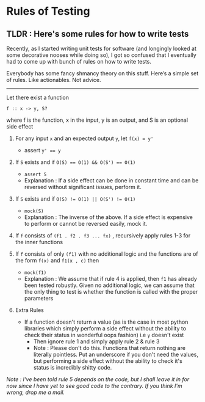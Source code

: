 # Rules of Testing
## TLDR : Here's some rules for how to write tests

Recently, as I started writing unit tests for software (and longingly looked at some decorative nooses while doing so), I got so confused that I eventually had to come up with bunch of rules on how to write tests.

Everybody has some fancy shmancy theory on this stuff. Here’s a simple set of rules. Like actionables. Not advice.

---

Let there exist a function

`f :: x -> y, S?`

where f is the function, x in the input, y is an output, and S is an optional side effect

1. For any input `x` and an expected output `y`, let `f(x) = y'`
    * assert `y' == y`
2. If `S` exists and if `O(S) == O(1) && O(S') == O(1)`
    * `assert S`
    * Explanation : If a side effect can be done in constant time and can be reversed without significant issues, perform it.
3. If `S` exists and if `O(S) != O(1) || O(S') != O(1)`
    * `mock(S)`
    * Explanation : The inverse of the above. If a side effect is expensive to perform or cannot be reversed easily, mock it.
4. If `f` consists of `(f1 . f2 . f3 ... fx)` , recursively apply rules 1-3 for the inner functions
5. If `f` consists of only `(f1)` with no additional logic and the functions are of the form `f(x)` and `f1(x , c)` then
    * `mock(f1)`
    * Explanation : We assume that if rule 4 is applied, then `f1` has already been tested robustly. Given no additional logic, we can assume that the only thing to test is whether the function is called with the proper parameters

6. Extra Rules
    * If a function doesn't return a value (as is the case in most python libraries which simply perform a side effect without the ability to check their status in wonderful oops fashion) i.e `y` doesn't exist
        * Then ignore rule 1 and simply apply rule 2 & rule 3
        * Note : Please don't do this. Functions that return nothing are literally pointless. Put an underscore if you don't need the values, but performing a side effect without the ability to check it's status is incredibly shitty code.

*Note : I've been told rule 5 depends on the code, but I shall leave it in for now since I have yet to see good code to the contrary. If you think I'm wrong, drop me a mail.*
